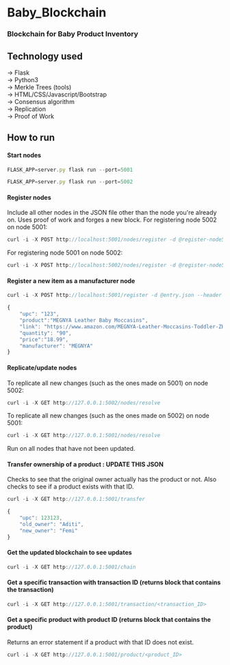 # Baby_Blockchain
### Blockchain for Baby Product Inventory

## Technology used
-> Flask <br>
-> Python3 <br>
-> Merkle Trees (tools) <br>
-> HTML/CSS/Javascript/Bootstrap <br>
-> Consensus algorithm <br>
-> Replication <br>
-> Proof of Work<br>

## How to run
#### Start nodes
```js
FLASK_APP=server.py flask run --port=5001
```

```js
FLASK_APP=server.py flask run --port=5002
```

#### Register nodes
Include all other nodes in the JSON file other than the node you're already on. Uses proof of work and forges a new block.
For registering node 5002 on node 5001: 
```js
curl -i -X POST http://localhost:5001/nodes/register -d @register-node5001.json --header "Content-Type: application/json"
```

For registering node 5001 on node 5002: 
```js
curl -i -X POST http://localhost:5002/nodes/register -d @register-node5002.json --header "Content-Type: application/json"
```

#### Register a new item as a manufacturer node
```js
curl -i -X POST http://localhost:5001/register -d @entry.json --header "Content-Type: application/json"

{
	"upc": "123",
	"product":"MEGNYA Leather Baby Moccasins",
	"link": "https://www.amazon.com/MEGNYA-Leather-Moccasins-Toddler-ZH0003-Brown-12-5/dp/B07BBVPSPW/ref=sr_1_1_sspa?ie=UTF8&qid=1525936891&sr=8-1-spons&keywords=baby+shoes&psc=1",
	"quantity": "90",
	"price":"18.99",
	"manufacturer": "MEGNYA"
}

```

#### Replicate/update nodes
To replicate all new changes (such as the ones made on 5001) on node 5002:
```js
curl -i -X GET http://127.0.0.1:5002/nodes/resolve
```
To replicate all new changes (such as the ones made on 5002) on node 5001:
```js
curl -i -X GET http://127.0.0.1:5001/nodes/resolve
```
Run on all nodes that have not been updated.

#### Transfer ownership of a product : UPDATE THIS JSON
Checks to see that the original owner actually has the product or not. Also checks to see if a product exists with that ID.
```js
curl -i -X GET http://127.0.0.1:5001/transfer

{
	"upc": 123123,
	"old_owner": "Aditi", 
	"new_owner": "Femi"
}

```

#### Get the updated blockchain to see updates
```js
curl -i -X GET http://127.0.0.1:5001/chain
```

#### Get a specific transaction with transaction ID (returns block that contains the transaction)
```js
curl -i -X GET http://127.0.0.1:5001/transaction/<transaction_ID>
```

#### Get a specific product with product ID (returns block that contains the product)
Returns an error statement if a product with that ID does not exist.
```js
curl -i -X GET http://127.0.0.1:5001/product/<product_ID>
```